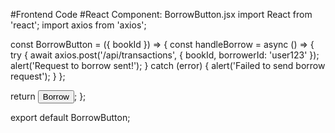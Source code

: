 #Frontend Code
#React Component: BorrowButton.jsx
import React from 'react';
import axios from 'axios';

const BorrowButton = ({ bookId }) => {
  const handleBorrow = async () => {
    try {
      await axios.post('/api/transactions', { bookId, borrowerId: 'user123' });
      alert('Request to borrow sent!');
    } catch (error) {
      alert('Failed to send borrow request');
    }
  };

  return <button onClick={handleBorrow}>Borrow</button>;
};

export default BorrowButton;


